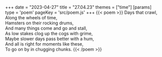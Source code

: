 +++
date = "2023-04-27"
title = "27.04.23"
themes = ["time"]
[params]
  type = 'poem'
  pageKey = 'src/poem.js'
+++
{{< poem >}}
Days that crawl,  
Along the wheels of time,  
Hamsters on their rocking drums,  
And many things come and go and stall,  
As low stakes clog up the cogs with grime,  
Maybe slower days pass better with a hum,  
And all is right for moments like these,  
To go on by in chugging chunks.
{{< /poem >}}